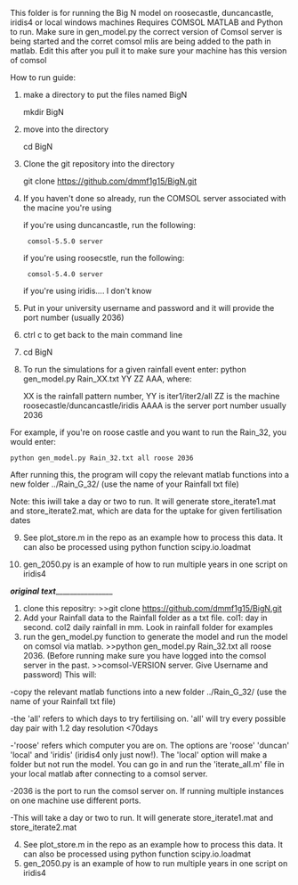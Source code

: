 This folder is for running the Big N model on roosecastle, duncancastle, iridis4 or local windows machines
Requires COMSOL MATLAB and Python to run. Make sure in gen_model.py the correct version of Comsol server is being started and the corret comsol mlis
are being added to the path in matlab. Edit this after you pull it to make sure your machine has this version of comsol

How to run guide:
1. make a directory to put the files named BigN 
	
	mkdir BigN

2. move into the directory
	
	cd BigN

3. Clone the git repository into the directory
	
	git clone https://github.com/dmmf1g15/BigN.git

4. If you haven't done so already, run the COMSOL server associated with the macine you're using
	
	if you're using duncancastle, run the following:
	
		comsol-5.5.0 server
	if you're using roosecstle, run the following:
	
		comsol-5.4.0 server

	if you're using iridis.... I don't know
	
5. Put in your university username and password and it will provide the port number (usually 2036)

6. ctrl c to get back to the main command line

7. cd BigN

8. To run the simulations for a given rainfall event enter: python gen_model.py Rain_XX.txt YY ZZ AAA, where:

	XX is the rainfall pattern number, 
	YY is iter1/iter2/all
	ZZ is the machine roosecastle/duncancastle/iridis
	AAAA is the server port number usually 2036

For example, if you're on roose castle and you want to run the Rain_32, you would enter:

	python gen_model.py Rain_32.txt all roose 2036

After running this, the program will copy the relevant matlab functions into a new folder ../Rain_G_32/ (use the name of your Rainfall txt file)
	
Note: this iwill take a day or two to run. It will generate store_iterate1.mat and store_iterate2.mat, which are data for the uptake for given fertilisation dates

9. See plot_store.m in the repo as an example how to process this data. It can also be processed using python function scipy.io.loadmat
    
10. gen_2050.py is an example of how to run multiple years in one script on iridis4


___________________original text___________________________________
1) clone this repositry: >>git clone https://github.com/dmmf1g15/BigN.git
2) Add your Rainfall data to the Rainfall folder as a txt file. col1: day in second. col2 daily rainfall in mm. Look in rainfall folder for examples
3) run the gen_model.py function to generate the model and run the model on comsol via matlab. >>python gen_model.py Rain_32.txt all roose 2036. (Before running make sure you have logged into the comsol server in the past. >>comsol-VERSION server. Give Username and password)
  This will:
  
  -copy the relevant matlab functions into a new folder ../Rain_G_32/ (use the name of your Rainfall txt file)
  
  -the 'all' refers to which days to try fertilising on. 'all' will try every possible day pair with 1.2 day resolution <70days
  
  -'roose' refers which computer you are on. The options are 'roose' 'duncan' 'local' and 'iridis' (iridis4 only just now!). The 'local' option will make a     folder but not run the model. You can go in and run the 'iterate_all.m' file in your local matlab after connecting to a comsol server.
  
  -2036 is the port to run the comsol server on. If running multiple instances on one machine use different ports.
  
  -This will take a day or two to run. It will generate store_iterate1.mat and store_iterate2.mat
  
4) See plot_store.m in the repo as an example how to process this data. It can also be processed using python function scipy.io.loadmat
5) gen_2050.py is an example of how to run multiple years in one script on iridis4
  
  
